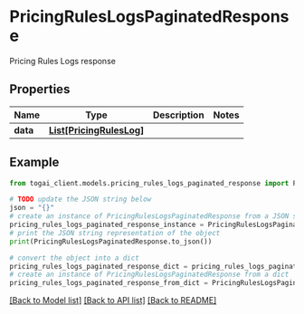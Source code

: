 # PricingRulesLogsPaginatedResponse

Pricing Rules Logs response

## Properties

Name | Type | Description | Notes
------------ | ------------- | ------------- | -------------
**data** | [**List[PricingRulesLog]**](PricingRulesLog.md) |  | 

## Example

```python
from togai_client.models.pricing_rules_logs_paginated_response import PricingRulesLogsPaginatedResponse

# TODO update the JSON string below
json = "{}"
# create an instance of PricingRulesLogsPaginatedResponse from a JSON string
pricing_rules_logs_paginated_response_instance = PricingRulesLogsPaginatedResponse.from_json(json)
# print the JSON string representation of the object
print(PricingRulesLogsPaginatedResponse.to_json())

# convert the object into a dict
pricing_rules_logs_paginated_response_dict = pricing_rules_logs_paginated_response_instance.to_dict()
# create an instance of PricingRulesLogsPaginatedResponse from a dict
pricing_rules_logs_paginated_response_from_dict = PricingRulesLogsPaginatedResponse.from_dict(pricing_rules_logs_paginated_response_dict)
```
[[Back to Model list]](../README.md#documentation-for-models) [[Back to API list]](../README.md#documentation-for-api-endpoints) [[Back to README]](../README.md)


